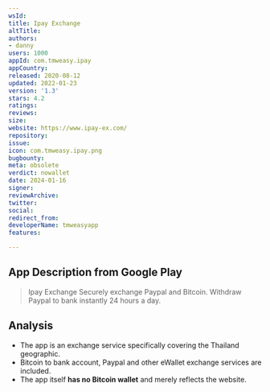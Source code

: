```yaml
---
wsId: 
title: Ipay Exchange
altTitle: 
authors:
- danny
users: 1000
appId: com.tmweasy.ipay
appCountry: 
released: 2020-08-12
updated: 2022-01-23
version: '1.3'
stars: 4.2
ratings: 
reviews: 
size: 
website: https://www.ipay-ex.com/
repository: 
issue: 
icon: com.tmweasy.ipay.png
bugbounty: 
meta: obsolete
verdict: nowallet
date: 2024-01-16
signer: 
reviewArchive: 
twitter: 
social: 
redirect_from: 
developerName: tmweasyapp
features: 

---
```


## App Description from Google Play

> Ipay Exchange Securely exchange Paypal and Bitcoin. Withdraw Paypal to bank instantly 24 hours a day. 

## Analysis 

- The app is an exchange service specifically covering the Thailand geographic. 
- Bitcoin to bank account, Paypal and other eWallet exchange services are included. 
- The app itself **has no Bitcoin wallet** and merely reflects the website.